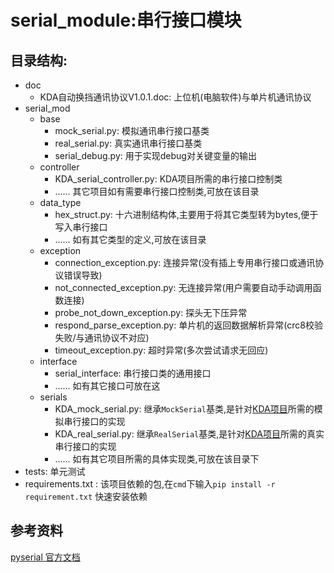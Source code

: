 # serial_module:串行接口模块
## 目录结构:
* doc
    * KDA自动换挡通讯协议V1.0.1.doc: 上位机(电脑软件)与单片机通讯协议
* serial_mod
    * base
        * mock_serial.py: 模拟通讯串行接口基类
        * real_serial.py: 真实通讯串行接口基类
        * serial_debug.py: 用于实现debug对关键变量的输出
    * controller
        * KDA_serial_controller.py: KDA项目所需的串行接口控制类
        * ...... 其它项目如有需要串行接口控制类,可放在该目录
    * data_type
        * hex_struct.py: 十六进制结构体,主要用于将其它类型转为bytes,便于写入串行接口
        * ...... 如有其它类型的定义,可放在该目录
    * exception
        * connection_exception.py: 连接异常(没有插上专用串行接口或通讯协议错误导致)
        * not_connected_exception.py: 无连接异常(用户需要自动手动调用函数连接)
        * probe_not_down_exception.py: 探头无下压异常
        * respond_parse_exception.py: 单片机的返回数据解析异常(crc8校验失败/与通讯协议不对应)
        * timeout_exception.py: 超时异常(多次尝试请求无回应)
    * interface
        * serial_interface: 串行接口类的通用接口
        * ...... 如有其它接口可放在这
    * serials
        * KDA_mock_serial.py: 继承`MockSerial`基类,是针对[KDA项目](git@gitlab.com:KD-Group/KDA.git)所需的模拟串行接口的实现
        * KDA_real_serial.py: 继承`RealSerial`基类,是针对[KDA项目](git@gitlab.com:KD-Group/KDA.git)所需的真实串行接口的实现
        * ...... 如有其它项目所需的具体实现类,可放在该目录下
* tests: 单元测试
* requirements.txt : 该项目依赖的包,在`cmd`下输入`pip install -r requirement.txt` 快速安装依赖

## 参考资料
[pyserial 官方文档](https://pyserial.readthedocs.io/en/latest/pyserial_api.html)
